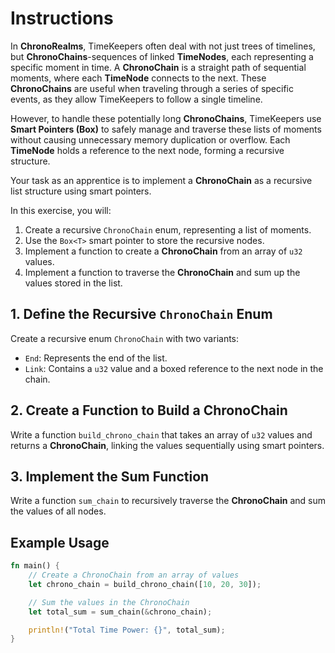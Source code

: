 # Instructions

In **ChronoRealms**, TimeKeepers often deal with not just trees of timelines, but **ChronoChains**-sequences of linked **TimeNodes**, each representing a specific moment in time.
A **ChronoChain** is a straight path of sequential moments, where each **TimeNode** connects to the next.
These **ChronoChains** are useful when traveling through a series of specific events, as they allow TimeKeepers to follow a single timeline.

However, to handle these potentially long **ChronoChains**, TimeKeepers use **Smart Pointers (Box<T>)** to safely manage and traverse these lists of moments without causing unnecessary memory duplication or overflow.
Each **TimeNode** holds a reference to the next node, forming a recursive structure.

Your task as an apprentice is to implement a **ChronoChain** as a recursive list structure using smart pointers.

In this exercise, you will:

1. Create a recursive `ChronoChain` enum, representing a list of moments.
2. Use the `Box<T>` smart pointer to store the recursive nodes.
3. Implement a function to create a **ChronoChain** from an array of `u32` values.
4. Implement a function to traverse the **ChronoChain** and sum up the values stored in the list.

## 1. Define the Recursive `ChronoChain` Enum

Create a recursive enum `ChronoChain` with two variants:

- `End`: Represents the end of the list.
- `Link`: Contains a `u32` value and a boxed reference to the next node in the chain.

## 2. Create a Function to Build a ChronoChain

Write a function `build_chrono_chain` that takes an array of `u32` values and returns a **ChronoChain**, linking the values sequentially using smart pointers.

## 3. Implement the Sum Function

Write a function `sum_chain` to recursively traverse the **ChronoChain** and sum the values of all nodes.

## Example Usage

```rust
fn main() {
    // Create a ChronoChain from an array of values
    let chrono_chain = build_chrono_chain([10, 20, 30]);

    // Sum the values in the ChronoChain
    let total_sum = sum_chain(&chrono_chain);

    println!("Total Time Power: {}", total_sum);
}
```
